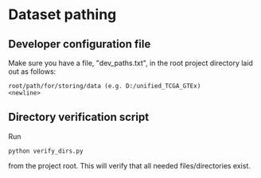 # Dataset pathing
## Developer configuration file
Make sure you have a file, "dev_paths.txt", in the root project directory laid out as follows:
```
root/path/for/storing/data (e.g. D:/unified_TCGA_GTEx)
<newline>
```

## Directory verification script
Run
```
python verify_dirs.py
```
from the project root. This will verify that all needed files/directories exist.
